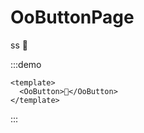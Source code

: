 # OoButtonPage
<oo-jsx-button>ss</oo-jsx-button>
<OoButton>🍊</OoButton>

:::demo

```vue
<template>
  <OoButton>🍊</OoButton>
</template>
```
:::